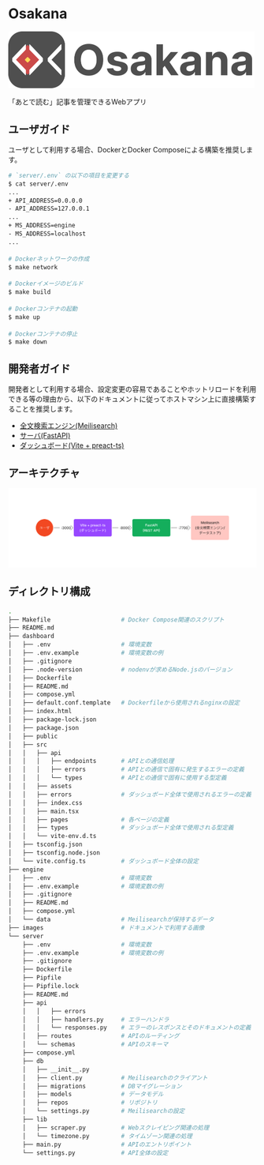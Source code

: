 # Osakana

<img src="./images/logo.png" width="500">

「あとで読む」記事を管理できるWebアプリ

## ユーザガイド

ユーザとして利用する場合、DockerとDocker Composeによる構築を推奨します。

```bash
# `server/.env` の以下の項目を変更する
$ cat server/.env
...
+ API_ADDRESS=0.0.0.0
- API_ADDRESS=127.0.0.1
...
+ MS_ADDRESS=engine
- MS_ADDRESS=localhost
...

# Dockerネットワークの作成
$ make network

# Dockerイメージのビルド
$ make build

# Dockerコンテナの起動
$ make up

# Dockerコンテナの停止
$ make down
```

## 開発者ガイド

開発者として利用する場合、設定変更の容易であることやホットリロードを利用できる等の理由から、以下のドキュメントに従ってホストマシン上に直接構築することを推奨します。

- [全文検索エンジン(Meilisearch)](./engine/README.md)
- [サーバ(FastAPI)](./server/README.md)
- [ダッシュボード(Vite + preact-ts)](./dashboard/README.md)

## アーキテクチャ

<img src="./images/architecture.png" width="800">

## ディレクトリ構成

```bash
.
├── Makefile                    # Docker Compose関連のスクリプト
├── README.md
├── dashboard
│   ├── .env                    # 環境変数
│   ├── .env.example            # 環境変数の例
│   ├── .gitignore
│   ├── .node-version           # nodenvが求めるNode.jsのバージョン
│   ├── Dockerfile
│   ├── README.md
│   ├── compose.yml
│   ├── default.conf.template   # Dockerfileから使用されるnginxの設定
│   ├── index.html
│   ├── package-lock.json
│   ├── package.json
│   ├── public
│   ├── src
│   │   ├── api
│   │   │   ├── endpoints       # APIとの通信処理
│   │   │   ├── errors          # APIとの通信で固有に発生するエラーの定義
│   │   │   └── types           # APIとの通信で固有に使用する型定義
│   │   ├── assets
│   │   ├── errors              # ダッシュボード全体で使用されるエラーの定義
│   │   ├── index.css
│   │   ├── main.tsx
│   │   ├── pages               # 各ページの定義
│   │   ├── types               # ダッシュボード全体で使用される型定義
│   │   └── vite-env.d.ts
│   ├── tsconfig.json
│   ├── tsconfig.node.json
│   └── vite.config.ts          # ダッシュボード全体の設定
├── engine
│   ├── .env                    # 環境変数
│   ├── .env.example            # 環境変数の例
│   ├── .gitignore
│   ├── README.md
│   ├── compose.yml
│   └── data                    # Meilisearchが保持するデータ
├── images                      # ドキュメントで利用する画像
└── server
    ├── .env                    # 環境変数
    ├── .env.example            # 環境変数の例
    ├── .gitignore
    ├── Dockerfile
    ├── Pipfile
    ├── Pipfile.lock
    ├── README.md
    ├── api
    │   │   ├── errors
    │   │   ├── handlers.py     # エラーハンドラ
    │   │   └── responses.py    # エラーのレスポンスとそのドキュメントの定義
    │   ├── routes              # APIのルーティング
    │   └── schemas             # APIのスキーマ
    ├── compose.yml
    ├── db
    │   ├── __init__.py
    │   ├── client.py           # Meilisearchのクライアント
    │   ├── migrations          # DBマイグレーション
    │   ├── models              # データモデル
    │   ├── repos               # リポジトリ
    │   └── settings.py         # Meilisearchの設定
    ├── lib
    │   ├── scraper.py          # Webスクレイピング関連の処理
    │   └── timezone.py         # タイムゾーン関連の処理
    ├── main.py                 # APIのエントリポイント
    └── settings.py             # API全体の設定
```
